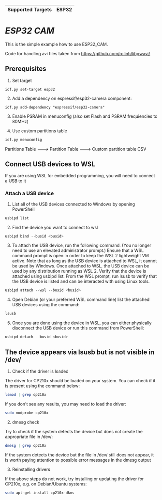 | Supported Targets | ESP32 | 
| ----------------- | ----- | 

# _ESP32 CAM_

This is the simple example how to use ESP32_CAM. 

Code for handling avi files taken from https://github.com/rolinh/libgwavi/

## Prerequisites

1. Set target
```
idf.py set-target esp32
```

2. Add a dependency on espressif/esp32-camera component:

```
idf.py add-dependency "espressif/esp32-camera"
```

3. Enable PSRAM in menuconfig (also set Flash and PSRAM frequiencies to 80MHz)

4. Use custom partitions table

```bash
idf.py menuconfig
```

Partitions Table --->
    Partition Table --->
        Custom partition table CSV

## Connect USB devices to WSL

If you are using WSL for embedded programming, you will need to connect a USB to it

### Attach a USB device

1. List all of the USB devices connected to Windows by opening PowerShell

```PowerShell
usbipd list
```

2. Find the device you want to connect to wsl

```PowerShell
usbipd bind --busid <busid>
```
3. To attach the USB device, run the following command. (You no longer need to use an elevated administrator prompt.) 
Ensure that a WSL command prompt is open in order to keep the WSL 2 lightweight VM active. 
Note that as long as the USB device is attached to WSL, it cannot be used by Windows. Once attached to WSL, the USB device can be used by any distribution running as WSL 2. 
Verify that the device is attached using usbipd list. From the WSL prompt, run lsusb to verify that the USB device is listed and can be interacted with using Linux tools.

```PowerShell
usbipd attach --wsl --busid <busid>
```

4. Open Debian (or your preferred WSL command line)
list the attached USB devices using the command:

```bash
lsusb
```

5. Once you are done using the device in WSL, you can either physically disconnect the USB device or run this command from PowerShell:

```PowerShell
usbipd detach --busid <busid>
```


## The device appears via lsusb but is not visible in /dev/

1. Check if the driver is loaded

The driver for CP210x should be loaded on your system. You can check if it is present using the command below:

```bash
lsmod | grep cp210x
```
If you don't see any results, you may need to load the driver:

```bash
sudo modprobe cp210x
```

2. dmesg check

Try to check if the system detects the device but does not create the appropriate file in /dev/:

```bash
dmesg | grep cp210x
```

If the system detects the device but the file in /dev/ still does not appear, it is worth paying attention to possible error messages in the dmesg output

3. Reinstalling drivers

If the above steps do not work, try installing or updating the driver for CP210x, e.g. on Debian/Ubuntu systems:

```bash
sudo apt-get install cp210x-dkms
```